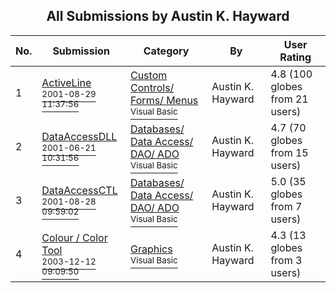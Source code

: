 ﻿<div align="center">

## All Submissions by Austin K\. Hayward

</div>

No.  | Submission | Category | By   | User Rating
---- | ---------- | -------- | ---- | -----------
1 | [ActiveLine<br /><sup>2001-08-29 11:37:56</sup>](https://github.com/Planet-Source-Code/austin-k-hayward-activeline__1-26775) | [Custom Controls/ Forms/  Menus<br /><sup>Visual Basic</sup>](../ByCategory/custom-controls-forms-menus__1-4.md) | Austin K\. Hayward | 4.8 (100 globes from 21 users)
2 | [DataAccessDLL<br /><sup>2001-06-21 10:31:56</sup>](https://github.com/Planet-Source-Code/austin-k-hayward-dataaccessdll__1-24284) | [Databases/ Data Access/ DAO/ ADO<br /><sup>Visual Basic</sup>](../ByCategory/databases-data-access-dao-ado__1-6.md) | Austin K\. Hayward | 4.7 (70 globes from 15 users)
3 | [DataAccessCTL<br /><sup>2001-08-28 09:59:02</sup>](https://github.com/Planet-Source-Code/austin-k-hayward-dataaccessctl__1-26731) | [Databases/ Data Access/ DAO/ ADO<br /><sup>Visual Basic</sup>](../ByCategory/databases-data-access-dao-ado__1-6.md) | Austin K\. Hayward | 5.0 (35 globes from 7 users)
4 | [Colour / Color Tool<br /><sup>2003-12-12 09:09:50</sup>](https://github.com/Planet-Source-Code/austin-k-hayward-colour-color-tool__1-50420) | [Graphics<br /><sup>Visual Basic</sup>](../ByCategory/graphics__1-46.md) | Austin K\. Hayward | 4.3 (13 globes from 3 users)
